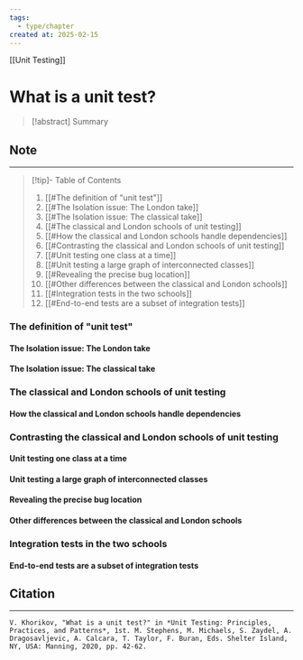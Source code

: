 ```yaml
---
tags:
  - type/chapter
created at: 2025-02-15
---
```

[[Unit Testing]]
# What is a unit test?

> [!abstract] Summary
## Note
---
> [!tip]- Table of Contents
> 1. [[#The definition of "unit test"]]
> 	1. [[#The Isolation issue: The London take]]
> 	2. [[#The Isolation issue: The classical take]]
> 2. [[#The classical and London schools of unit testing]]
> 	1. [[#How the classical and London schools handle dependencies]]
> 3. [[#Contrasting the classical and London schools of unit testing]]
> 	1. [[#Unit testing one class at a time]]
> 	2. [[#Unit testing a large graph of interconnected classes]]
> 	3. [[#Revealing the precise bug location]]
> 	4. [[#Other differences between the classical and London schools]]
> 4. [[#Integration tests in the two schools]]
> 	1. [[#End-to-end tests are a subset of integration tests]]

### The definition of "unit test"
#### The Isolation issue: The London take
#### The Isolation issue: The classical take

### The classical and London schools of unit testing
#### How the classical and London schools handle dependencies

### Contrasting the classical and London schools of unit testing
#### Unit testing one class at a time
#### Unit testing a large graph of interconnected classes
#### Revealing the precise bug location
#### Other differences between the classical and London schools

### Integration tests in the two schools
#### End-to-end tests are a subset of integration tests
## Citation
---
```
V. Khorikov, "What is a unit test?" in *Unit Testing: Principles, Practices, and Patterns*, 1st. M. Stephens, M. Michaels, S. Zaydel, A. Dragosavljevic, A. Calcara, T. Taylor, F. Buran, Eds. Shelter Island, NY, USA: Manning, 2020, pp. 42-62.
```